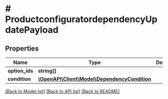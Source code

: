 # # ProductconfiguratordependencyUpdatePayload

## Properties

Name | Type | Description | Notes
------------ | ------------- | ------------- | -------------
**option_ids** | **string[]** |  | [optional]
**condition** | [**\OpenAPI\Client\Model\DependencyCondition**](DependencyCondition.md) |  | [optional]

[[Back to Model list]](../../README.md#models) [[Back to API list]](../../README.md#endpoints) [[Back to README]](../../README.md)
